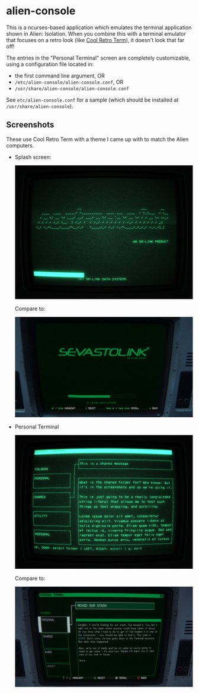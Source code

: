 alien-console
==============

This is a ncurses-based application which emulates the terminal application
shown in Alien: Isolation. When you combine this with a terminal emulator that
focuses on a retro look (like [Cool Retro Term][]), it doesn't look that far
off!

The entries in the "Personal Terminal" screen are completely customizable, using
a configuration file located in:

- the first command line argument, OR
- `/etc/alien-console/alien-console.conf`, OR
- `/usr/share/alien-console/alien-console.conf`

See `etc/alien-console.conf` for a sample (which should be installed at
`/usr/share/alien-console`).

Screenshots
-----------

These use Cool Retro Term with a theme I came up with to match the Alien
computers.

- Splash screen:

  ![our](img/our-splash.png)

  Compare to:

  ![real](img/real-splash.jpg)

- Personal Terminal

  ![our](img/our-main.png)

  Compare to:

  ![real](img/real-main.jpg)

[Cool Retro Term]: https://github.com/Swordfish90/cool-retro-term
